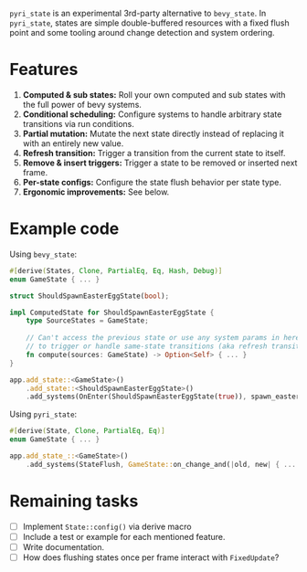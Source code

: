`pyri_state` is an experimental 3rd-party alternative to `bevy_state`. In `pyri_state`, states are simple double-buffered resources with a fixed flush point and some tooling around change detection and system ordering.

# Features

1. **Computed & sub states:** Roll your own computed and sub states with the full power of bevy systems.
2. **Conditional scheduling:** Configure systems to handle arbitrary state transitions via run conditions.
3. **Partial mutation:** Mutate the next state directly instead of replacing it with an entirely new value.
4. **Refresh transition:** Trigger a transition from the current state to itself.
5. **Remove & insert triggers:** Trigger a state to be removed or inserted next frame.
6. **Per-state configs:** Configure the state flush behavior per state type.
7. **Ergonomic improvements:** See below.

# Example code

Using `bevy_state`:

```rust
#[derive(States, Clone, PartialEq, Eq, Hash, Debug)]
enum GameState { ... }

struct ShouldSpawnEasterEggState(bool);

impl ComputedState for ShouldSpawnEasterEggState {
    type SourceStates = GameState;
    
    // Can't access the previous state or use any system params in here, and there's no way
    // to trigger or handle same-state transitions (aka refresh transitions) on GameState.
    fn compute(sources: GameState) -> Option<Self> { ... }
}

app.add_state::<GameState>()
    .add_state::<ShouldSpawnEasterEggState>()
    .add_systems(OnEnter(ShouldSpawnEasterEggState(true)), spawn_easter_egg);
```

Using `pyri_state`:

```rust
#[derive(State, Clone, PartialEq, Eq)]
enum GameState { ... }

app.add_state_::<GameState>()
    .add_systems(StateFlush, GameState::on_change_and(|old, new| { ... }, spawn_easter_egg));
```

# Remaining tasks

- [ ] Implement `State::config()` via derive macro
- [ ] Include a test or example for each mentioned feature.
- [ ] Write documentation.
- [ ] How does flushing states once per frame interact with `FixedUpdate`?
